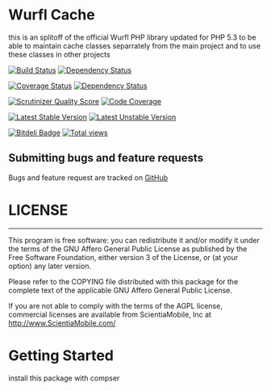 Wurfl Cache
===========

this is an splitoff of the official Wurfl PHP library updated for PHP 5.3 to be able
to maintain cache classes separrately from the main project and to use these classes
in other projects

[![Build Status](https://api.travis-ci.org/mimmi20/WurflCache.png?branch=master)](https://travis-ci.org/mimmi20/WurflCache)
[![Dependency Status](https://depending.in/mimmi20/WurflCache.png)](http://depending.in/mimmi20/WurflCache)

[![Coverage Status](https://coveralls.io/repos/mimmi20/WurflCache/badge.png)](https://coveralls.io/r/mimmi20/WurflCache)
[![Dependency Status](https://www.versioneye.com/php/mimmi20:wurflcache/dev-master/badge.png)](https://www.versioneye.com/php/mimmi20:wurflcache/dev-master)

[![Scrutinizer Quality Score](https://scrutinizer-ci.com/g/mimmi20/WurflCache/badges/quality-score.png?s=64b8e0c825b1ca4e1bd88d13367cdb36f78fd755)](https://scrutinizer-ci.com/g/mimmi20/WurflCache/) 
[![Code Coverage](https://scrutinizer-ci.com/g/mimmi20/WurflCache/badges/coverage.png?s=8776d95dbc069fa156fc48cebbed21dd293864b3)](https://scrutinizer-ci.com/g/mimmi20/WurflCache/)

[![Latest Stable Version](https://poser.pugx.org/mimmi20/wurflcache/v/stable.png)](https://packagist.org/packages/mimmi20/wurflcache)
[![Latest Unstable Version](https://poser.pugx.org/mimmi20/wurflcache/v/unstable.png)](https://packagist.org/packages/mimmi20/wurflcache)

[![Bitdeli Badge](https://d2weczhvl823v0.cloudfront.net/mimmi20/wurflcache/trend.png)](https://bitdeli.com/free "Bitdeli Badge")
[![Total views](https://sourcegraph.com/api/repos/github.com/mimmi20/WurflCache/counters/views.png)](https://sourcegraph.com/github.com/mimmi20/WurflCache)


Submitting bugs and feature requests
------------------------------------

Bugs and feature request are tracked on [GitHub](https://github.com/mimmi20/WurflCache/issues)

# LICENSE #
-----------

This program is free software: you can redistribute it and/or modify it under
the terms of the GNU Affero General Public License as published by the Free
Software Foundation, either version 3 of the License, or (at your option) any
later version.

Please refer to the COPYING file distributed with this package for the
complete text of the applicable GNU Affero General Public License.

If you are not able to comply with the terms of the AGPL license, commercial
licenses are available from ScientiaMobile, Inc at http://www.ScientiaMobile.com/

# Getting Started #
install this package with compser

